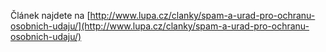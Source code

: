 <!-- dcterms:identifier = aspnetcz#356 -->
<!-- dcterms:title = Spam a Úřad pro ochranu osobních údajů -->
<!-- dcterms:abstract = Nevyžádaná elektronická pošta, spam, zahlcuje Internet. Bojovat s ním lze prostředky technickými a právními. Tento článek se zabývá onou právní cestou v prostředí České republiky. Co se vlastně stane, když na stránkách Úřadu pro ochranu osobních údajů podáte stížnost? -->
<!-- np9:categoryId = 2 -->
<!-- x4w:category = Bezpečnost -->
<!-- np9:authorId = 1 -->
<!-- np9:authorEmail = michal.valasek@altairis.cz -->
<!-- dcterms:creator = Michal Altair Valášek -->
<!-- dcterms:created = 2011-12-22T11:24:15.4+01:00 -->
<!-- dcterms:dateAccepted = 2011-12-22T11:35:00+01:00 -->
<!-- x4w:alternateUrl = http://www.lupa.cz/clanky/spam-a-urad-pro-ochranu-osobnich-udaju/ -->
<!-- x4w:pictureWidth = 150 -->
<!-- x4w:pictureHeight = 150 -->
<!-- x4w:pictureUrl = /perex-pictures/20111222-spam-a-urad-pro-ochranu-osobnich-udaju.jpg -->

Článek najdete na [http://www.lupa.cz/clanky/spam-a-urad-pro-ochranu-osobnich-udaju/](http://www.lupa.cz/clanky/spam-a-urad-pro-ochranu-osobnich-udaju/)